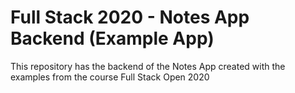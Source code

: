 # Full Stack 2020 - Notes App Backend (Example App)
This repository has the backend of the Notes App created with the examples from the course Full Stack Open 2020
